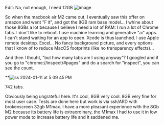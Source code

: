 <!DOCTYPE html>
Edit: Na, not enough, I need 12GB
![image](https://github.com/Oil3/oil3.github.io/assets/22565084/6cb358eb-9c7e-4f2a-a360-6d71a3e93957)


So when the macbook air M2 came out, I eventually saw this offer on amazon and went "F it", and got the 8GB ram base model...
I whine about those 8GBs a lot because I believe I need a lot of RAM:
I run a lot of Chrome tabs.
I don't like to reboot.
I use machine learning and generative "ai" apps.
I can't stand waiting for an app to open.
Xcode is thus launched.
I use Apple remote desktop.
Excel...
No fancy background picture, and every options that I know of to reduce MacOS footprints (like no transparency effects)...

And then I thouht, "but how many tabs am I using anyway"?
I googled and if you go to "chrome://inspect/#pages" and do a search for "inspect", you can see the count.

**![ss 2024-01-11 at 5 09 45 PM](https://github.com/Oil3/oil3.github.io/assets/22565084/83340d37-6f75-4fb9-99e5-2ecd9a8271e3)



742 tabs.

Obviously being ungrateful here.
It's cool, 8GB very cool.
8GB very fine for most user case.
Tests are done here but work is via ssh/ARD with brokenscreen 32gb M1max.
I have a more pleasant experience with the 8Gb M2 because its battery life is extraordinary, the M1max I had to use it in low power mode to increase battery life and it saddened me.

